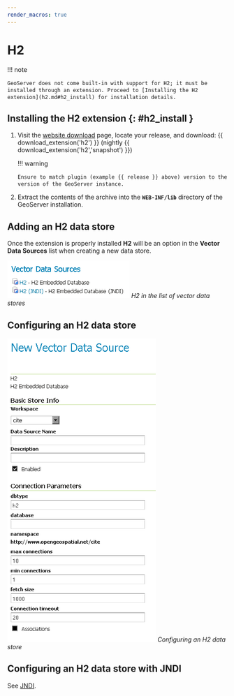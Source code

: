 ```yaml
---
render_macros: true
---
```


# H2

!!! note

    GeoServer does not come built-in with support for H2; it must be installed through an extension. Proceed to [Installing the H2 extension](h2.md#h2_install) for installation details.

## Installing the H2 extension {: #h2_install }

1.  Visit the [website download](https://geoserver.org/download) page, locate your release, and download: {{ download_extension('h2') }} (nightly {{ download_extension('h2','snapshot') }})

    !!! warning

        Ensure to match plugin (example {{ release }} above) version to the version of the GeoServer instance.

2.  Extract the contents of the archive into the **`WEB-INF/lib`** directory of the GeoServer installation.

## Adding an H2 data store

Once the extension is properly installed **H2** will be an option in the **Vector Data Sources** list when creating a new data store.

![](images/h2create.png)
*H2 in the list of vector data stores*

## Configuring an H2 data store

![](images/h2configure.png)
*Configuring an H2 data store*

## Configuring an H2 data store with JNDI

See [JNDI](jndi.md).
